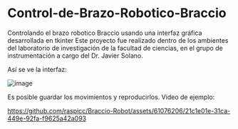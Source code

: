 # Control-de-Brazo-Robotico-Braccio
Controlando el brazo robotico Braccio usando una interfaz gráfica desarrollada en tkinter
Este proyecto fue realizado dentro de los ambientes del laboratorio de investigación de la facultad de ciencias, en el grupo de instrumentación a cargo del Dr. Javier Solano.

Así se ve la interfaz: 

![image](https://github.com/raspicc/Braccio-Robot/assets/61076206/47f26c5b-5b5c-4d2c-8912-fb20d1713b6f)

Es posible guardar los movimientos y reproducirlos. Video de ejemplo:

https://github.com/raspicc/Braccio-Robot/assets/61076206/21c1e01e-31ca-449e-92fa-f9625a42a093

